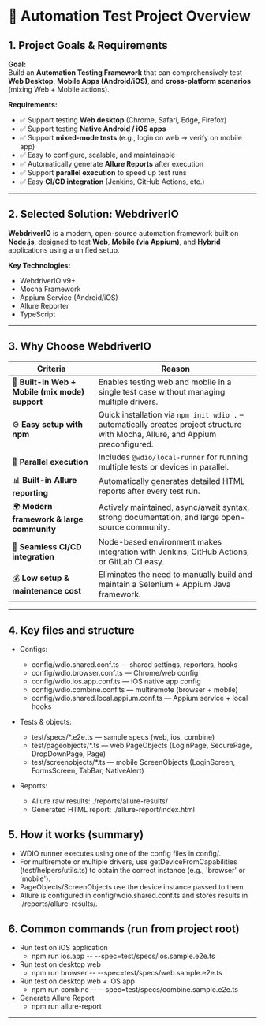 # 🧪 Automation Test Project Overview

## 1. Project Goals & Requirements

**Goal:**  
Build an **Automation Testing Framework** that can comprehensively test **Web Desktop**, **Mobile Apps (Android/iOS)**, and **cross-platform scenarios** (mixing Web + Mobile actions).

**Requirements:**
- ✅ Support testing **Web desktop** (Chrome, Safari, Edge, Firefox)  
- ✅ Support testing **Native Android / iOS apps**  
- ✅ Support **mixed-mode tests** (e.g., login on web → verify on mobile app)  
- ✅ Easy to configure, scalable, and maintainable  
- ✅ Automatically generate **Allure Reports** after execution  
- ✅ Support **parallel execution** to speed up test runs  
- ✅ Easy **CI/CD integration** (Jenkins, GitHub Actions, etc.)  

---

## 2. Selected Solution: **WebdriverIO**

**WebdriverIO** is a modern, open-source automation framework built on **Node.js**, designed to test **Web**, **Mobile (via Appium)**, and **Hybrid** applications using a unified setup.

**Key Technologies:**
- WebdriverIO v9+  
- Mocha Framework  
- Appium Service (Android/iOS)  
- Allure Reporter  
- TypeScript  

---

## 3. Why Choose WebdriverIO

| Criteria | Reason |
|-----------|---------|
| 🧩 **Built-in Web + Mobile (mix mode) support** | Enables testing web and mobile in a single test case without managing multiple drivers. |
| ⚙️ **Easy setup with npm** | Quick installation via `npm init wdio .` – automatically creates project structure with Mocha, Allure, and Appium preconfigured. |
| 🚀 **Parallel execution** | Includes `@wdio/local-runner` for running multiple tests or devices in parallel. |
| 📊 **Built-in Allure reporting** | Automatically generates detailed HTML reports after every test run. |
| 🌍 **Modern framework & large community** | Actively maintained, async/await syntax, strong documentation, and large open-source community. |
| 🔄 **Seamless CI/CD integration** | Node-based environment makes integration with Jenkins, GitHub Actions, or GitLab CI easy. |
| 💰 **Low setup & maintenance cost** | Eliminates the need to manually build and maintain a Selenium + Appium Java framework. |

---

## 4. Key files and structure
- Configs:
  - config/wdio.shared.conf.ts — shared settings, reporters, hooks
  - config/wdio.browser.conf.ts — Chrome/web config
  - config/wdio.ios.app.conf.ts — iOS native app config
  - config/wdio.combine.conf.ts — multiremote (browser + mobile)
  - config/wdio.shared.local.appium.conf.ts — Appium service + local hooks

- Tests & objects:
  - test/specs/*.e2e.ts — sample specs (web, ios, combine)
  - test/pageobjects/*.ts — web PageObjects (LoginPage, SecurePage, DropDownPage, Page)
  - test/screenobjects/*.ts — mobile ScreenObjects (LoginScreen, FormsScreen, TabBar, NativeAlert)

- Reports:
  - Allure raw results: ./reports/allure-results/
  - Generated HTML report: ./allure-report/index.html

## 5. How it works (summary)
- WDIO runner executes using one of the config files in config/.
- For multiremote or multiple drivers, use getDeviceFromCapabilities (test/helpers/utils.ts) to obtain the correct instance (e.g., 'browser' or 'mobile').
- PageObjects/ScreenObjects use the device instance passed to them.
- Allure is configured in config/wdio.shared.conf.ts and stores results in ./reports/allure-results/.

## 6. Common commands (run from project root)
- Run test on iOS application
  - npm run ios.app -- --spec=test/specs/ios.sample.e2e.ts
- Run test on desktop web
  - npm run browser -- --spec=test/specs/web.sample.e2e.ts
- Run test on desktop web + iOS app
  - npm run combine -- --spec=test/specs/combine.sample.e2e.ts
- Generate Allure Report
  - npm run allure-report

-------


